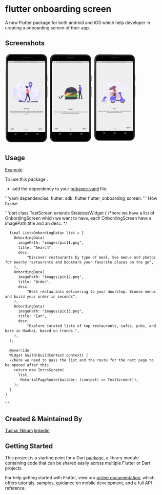 # flutter onboarding screen

A new Flutter package for both android and iOS which help developer in creating a onboarding screen of their app.


## Screenshots

<img src="Screenshot1.JPG" height="300em" />  <img src="Screenshot2.JPG" height="300em" />  <img src="Screenshot3.JPG" height="300em" />

## Usage

[Example](https://github.com/champ96k/flutter-onboarding-screen/blob/master/example/example_app.dart)

To use this package :

* add the dependency to your [pubspec.yaml](https://github.com/champ96k/flutter-onboarding-screen/blob/master/pubspec.yaml) file.

'''yaml
       dependencies:
          flutter:
            sdk: flutter
          flutter_onboarding_screen:
'''
How to use

'''dart
    class TestScreen extends StatelessWidget {
        /*here we have a list of OnbordingScreen which we want to have,
          each OnbordingScreen have a imagePath,title and an desc.
          */

      final List<OnbordingData> list = [
        OnbordingData(
          imagePath: "images/pic11.png",
          title: "Search",
          desc:
              "Discover restaurants by type of meal, See menus and photos for nearby restaurants and bookmark your favorite places on the go",
        ),
        OnbordingData(
          imagePath: "images/pic12.png",
          title: "Order",
          desc:
              "Best restaurants delivering to your doorstep, Browse menus and build your order in seconds",
        ),
        OnbordingData(
          imagePath: "images/pic13.png",
          title: "Eat",
          desc:
              "Explore curated lists of top restaurants, cafes, pubs, and bars in Mumbai, based on trends.",
        ),
      ];

      @override
      Widget build(BuildContext context) {
      //here we need to pass the list and the route for the next page to be opened after this.
        return new IntroScreen(
          list,
           MaterialPageRoute(builder: (context) => TestScreen()),
        );
      }
    }

'''

## Created & Maintained By

[Tushar Nikam](https://github.com/champ96k)         [linkedin](https://www.linkedin.com/in/tushar-nikam-a29a97131/)

   

## Getting Started

This project is a starting point for a Dart
[package](https://flutter.dev/developing-packages/),
a library module containing code that can be shared easily across
multiple Flutter or Dart projects.

For help getting started with Flutter, view our 
[online documentation](https://flutter.dev/docs), which offers tutorials,
samples, guidance on mobile development, and a full API reference.

